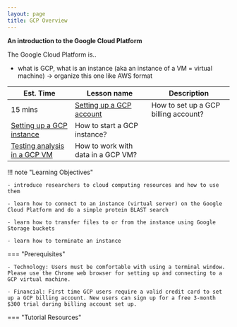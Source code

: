 ```yaml
---
layout: page
title: GCP Overview
---
```


**An introduction to the Google Cloud Platform**

The Google Cloud Platform is..

- what is GCP, what is an instance (aka an instance of a VM = virtual machine)
-> organize this one like AWS format


Est. Time | Lesson name | Description
--- | --- | ---
15 mins  | [Setting up a GCP account](./gcp1.md) | How to set up a GCP billing account?
  | [Setting up a GCP instance](./gcp2.md) | How to start a GCP instance?
  | [Testing analysis in a GCP VM](./gcp3.md) | How to work with data in a GCP VM?


!!! note "Learning Objectives"

    - introduce researchers to cloud computing resources and how to use them

    - learn how to connect to an instance (virtual server) on the Google Cloud Platform and do a simple protein BLAST search

    - learn how to transfer files to or from the instance using Google Storage buckets

    - learn how to terminate an instance

=== "Prerequisites"

    - Technology: Users must be comfortable with using a terminal window. Please use the Chrome web browser for setting up and connecting to a GCP virtual machine.

    - Financial: First time GCP users require a valid credit card to set up a GCP billing account. New users can sign up for a free 3-month $300 trial during billing account set up.

=== "Tutorial Resources"
